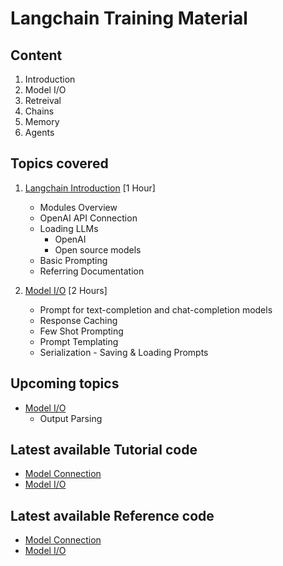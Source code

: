 # Langchain Training Material

## Content
1. Introduction
2. Model I/O
3. Retreival
4. Chains
5. Memory
6. Agents

## Topics covered

1. [Langchain Introduction](https://saisrinivas-samoju.github.io/langchain_training/introduction/) [1 Hour]
    * Modules Overview
    * OpenAI API Connection
    * Loading LLMs
        * OpenAI
        * Open source models
    * Basic Prompting
    * Referring Documentation

2. [Model I/O](https://saisrinivas-samoju.github.io/langchain_training/model_io/) [2 Hours]
    * Prompt for text-completion and chat-completion models
    * Response Caching
    * Few Shot Prompting
    * Prompt Templating
    * Serialization - Saving & Loading Prompts

## Upcoming topics

* [Model I/O](https://saisrinivas-samoju.github.io/langchain_training/model_io/)
    * Output Parsing


## Latest available Tutorial code

* [Model Connection](https://github.com/saisrinivas-samoju/langchain_training/blob/main/tutorials/model_connection.ipynb)
* [Model I/O](https://github.com/saisrinivas-samoju/langchain_training/blob/main/tutorials/model_io.ipynb)

## Latest available Reference code

* [Model Connection](https://github.com/saisrinivas-samoju/langchain_training/blob/main/notebooks/model_connection.ipynb)
* [Model I/O](https://github.com/saisrinivas-samoju/langchain_training/blob/main/notebooks/model_io.ipynb)